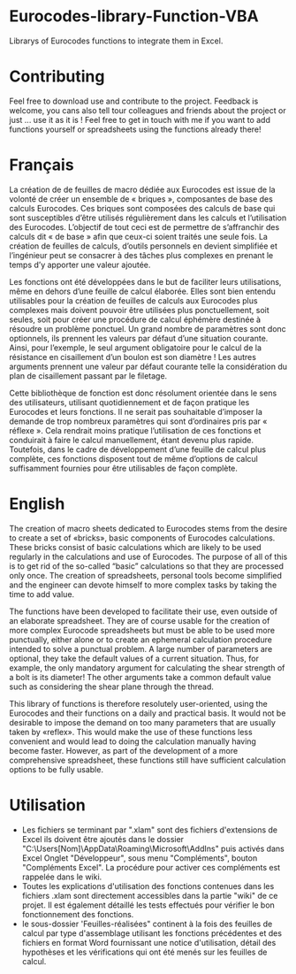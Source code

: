# Eurocodes-library-Function-VBA
Librarys of Eurocodes functions to integrate them in Excel.

# Contributing
Feel free to download use and contribute to the project. Feedback is welcome, you cans also tell tour colleagues and friends about the project or just ... use it as it is ! Feel free to get in touch with me if you want to add functions yourself or spreadsheets using the functions already there!

# Français
La création de de feuilles de macro dédiée aux Eurocodes est issue de la volonté de créer un ensemble de « briques », composantes de base des calculs Eurocodes. Ces briques sont composées des calculs de base qui sont susceptibles d’être utilisés régulièrement dans les calculs et l’utilisation des Eurocodes.
L’objectif de tout ceci est de permettre de s’affranchir des calculs dit « de base » afin que ceux-ci soient traités une seule fois. La création de feuilles de calculs, d’outils personnels en devient simplifiée et l’ingénieur peut se consacrer à des tâches plus complexes en prenant le temps d’y apporter une valeur ajoutée.

Les fonctions ont été développées dans le but de faciliter leurs utilisations, même en dehors d’une feuille de calcul élaborée. Elles sont bien entendu utilisables pour la création de feuilles de calculs aux Eurocodes plus complexes mais doivent pouvoir être utilisées plus ponctuellement, soit seules, soit pour créer une procédure de calcul éphémère destinée à résoudre un problème ponctuel. Un grand nombre de paramètres sont donc optionnels, ils prennent les valeurs par défaut d’une situation courante. Ainsi, pour l’exemple, le seul argument obligatoire pour le calcul de la résistance en cisaillement d’un boulon est son diamètre ! Les autres arguments prennent une valeur par défaut courante telle la considération du plan de cisaillement passant par le filetage.

Cette bibliothèque de fonction est donc résolument orientée dans le sens des utilisateurs, utilisant quotidiennement et de façon pratique les Eurocodes et leurs fonctions. Il ne serait pas souhaitable d’imposer la demande de trop nombreux paramètres qui sont d’ordinaires pris par « réflexe ». Cela rendrait moins pratique l’utilisation de ces fonctions et conduirait à faire le calcul manuellement, étant devenu plus rapide. Toutefois, dans le cadre de développement d’une feuille de calcul plus complète, ces fonctions disposent tout de même d’options de calcul suffisamment fournies pour être utilisables de façon complète.

# English
The creation of macro sheets dedicated to Eurocodes stems from the desire to create a set of «bricks», basic components of Eurocodes calculations. These bricks consist of basic calculations which are likely to be used regularly in the calculations and use of Eurocodes.
The purpose of all of this is to get rid of the so-called “basic” calculations so that they are processed only once. The creation of spreadsheets, personal tools become simplified and the engineer can devote himself to more complex tasks by taking the time to add value.

The functions have been developed to facilitate their use, even outside of an elaborate spreadsheet. They are of course usable for the creation of more complex Eurocode spreadsheets but must be able to be used more punctually, either alone or to create an ephemeral calculation procedure intended to solve a punctual problem. A large number of parameters are optional, they take the default values of a current situation. Thus, for example, the only mandatory argument for calculating the shear strength of a bolt is its diameter! The other arguments take a common default value such as considering the shear plane through the thread.

This library of functions is therefore resolutely user-oriented, using the Eurocodes and their functions on a daily and practical basis. It would not be desirable to impose the demand on too many parameters that are usually taken by «reflex». This would make the use of these functions less convenient and would lead to doing the calculation manually having become faster. However, as part of the development of a more comprehensive spreadsheet, these functions still have sufficient calculation options to be fully usable.

# Utilisation
- Les fichiers se terminant par ".xlam" sont des fichiers d'extensions de Excel ils doivent être ajoutés dans le dossier "C:\Users\[Nom]\AppData\Roaming\Microsoft\AddIns" puis activés dans Excel Onglet "Développeur", sous menu "Compléments", bouton "Compléments Excel". La procédure pour activer ces compléments est rappelée dans le wiki.
- Toutes les explications d'utilisation des fonctions contenues dans les fichiers .xlam sont directement accessibles dans la partie "wiki" de ce projet. Il est également détaillé les tests effectués pour vérifier le bon fonctionnement des fonctions.
- le sous-dossier 'Feuilles-réalisées" continent à la fois des feuilles de calcul par type d'assemblage utilisant les fonctions précédentes et des fichiers en format Word fournissant une notice d'utilisation, détail des hypothèses et les vérifications qui ont été menés sur les feuilles de calcul.
